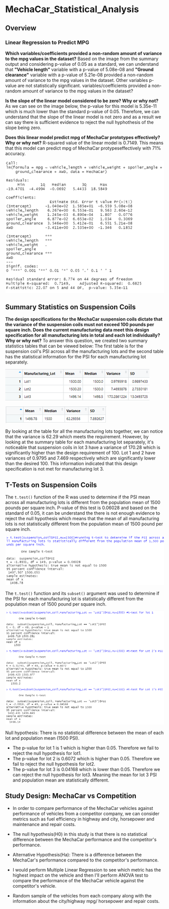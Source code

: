 # MechaCar_Statistical_Analysis

## Overview

### Linear Regression to Predict MPG

**Which variables/coefficients provided a non-random amount of variance to the mpg values in the dataset?**
Based on the image from the summary output and considering p-value of 0.05 as a standard, we can understand that **"Vehicle length"** variable with a p-value of 5.08e-08 and **"Ground clearance"** variable with a p-value of 5.21e-08 provided a non-random amount of variance to the mpg values in the dataset. Other variables p-value are not statistically significant.
variables/coefficients provided a non-random amount of variance to the mpg values in the dataset?

**Is the slope of the linear model considered to be zero? Why or why not?**
As we can see on the image below, the p-value for this model is 5.35e-11 which is much lower than the standard p-value of 0.05. Therefore, we can understand that the slope of the linear model is not zero and as a result we can say there is sufficient evidence to reject the null hyphothesis of the slope being zero.

**Does this linear model predict mpg of MechaCar prototypes effectively? Why or why not?**
R-squared value of the linear model is 0.7149. This means that this model can predict mpg of MechaCar protypeseffectively with 71% accuracy.

![](/Images/2.png)

## Summary Statistics on Suspension Coils

**The design specifications for the MechaCar suspension coils dictate that the variance of the suspension coils must not exceed 100 pounds per square inch. Does the current manufacturing data meet this design specification for all manufacturing lots in total and each lot individually? Why or why not?**
To answer this question, we created two summary statistics tables that can be viewed below: 
The first table is for the suspension coil's PSI across all the manufacturing lots and the second table has the statistical information for the PSI for each manufacturing lot separately. 

![](/Images/3.png)

![](/Images/4.png)

By looking at the table for all the manufacturing lots together, we can notice that the variance is 62.29 which meets the requirement. However, by looking at the summary table for each manufacturing lot separately, it's noticeable that suspension coils in lot 3 have a variance of 170.28 which is significantly higher than the design requirement of 100. Lot 1 and 2 have variances of 0.9795 and 7.469 respectively which are significantly lower than the desired 100. This information indicated that this design specification is not met for manufacturing lot 3. 


## T-Tests on Suspension Coils

The `t.test()` function of the R was used to determine if the PSI mean across all manufacturing lots is different from the population mean of 1500 pounds per square inch. P-value of this test is 0.06028 and based on the standard of 0.05, it can be understand the there is not enough evidence to reject the null hypothesis which means that the mean of all manufacturing lots is not statistically different from the population mean of 1500 pound per square inch.

![](/Images/6.png)

The `t.test()` function and its `subset()` argument was used to determine if the PSI for each manufacturing lot is statistically different from the population mean of 1500 pound per square inch.

![](/Images/5.png)

Null hypothesis: There is no statistical difference between the mean of each lot and population mean (1500 PSI).
- The p-value for lot 1 is 1 which is higher than 0.05. Therefore we fail to reject the null hypothesis for lot1.
- The p-value for lot 2 is 0.6072 which is higher than 0.05. Therefore we fail to reject the null hypothesis for lot2.
- The p-value for lot 3 is 0.04168 which is lower than 0.05. Therefore we can reject the null hypothesis for lot3. Meaning the mean for lot 3 PSI and population mean are statistically different. 

## Study Design: MechaCar vs Competition

- In order to compare performance of the MechaCar vehicles against performance of vehicles from a competitor company, we can consider metrics such as fuel efficiency in highway and city, horsepower and maintenance and repair costs.
- The null hypothesis(H0) in this study is that there is no statistical difference between the MechaCar performance and the competitor's performance.

- Alternative Hypothesis(Ha): There is a difference between the MechaCar's performance compared to the competitor's performance. 

- I would perform Multiple Linear Regression to see which metric has the highest impact on the vehicle and then I'll perform ANOVA test to compare the performance of the MechaCar vehicle against the competitor's vehicle.

- Random sample of the vehicles from each company along with the information about the city/highway mpg/ horsepower and repair costs. 
